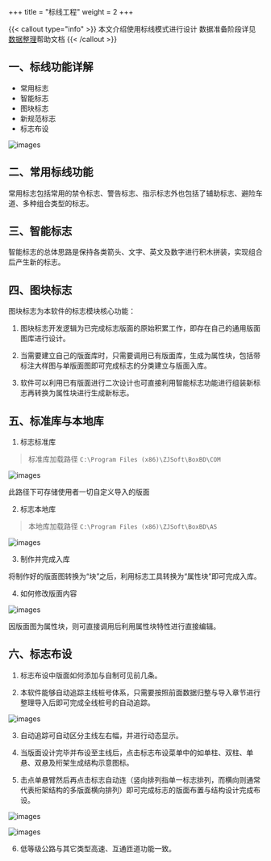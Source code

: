+++
title = "标线工程"
weight = 2
+++

{{< callout type="info" >}}
本文介绍使用标线模式进行设计
数据准备阶段详见[数据整理](/docs/data/)帮助文档
{{< /callout >}}

## 一、标线功能详解

- 常用标志
- 智能标志
- 图块标志
- 新规范标志
- 标志布设

![images](/img/docs/functions/signs/signs-menu.png)

## 二、常用标线功能

常用标志包括常用的禁令标志、警告标志、指示标志外也包括了辅助标志、避险车道、多种组合类型的标志。

## 三、智能标志

智能标志的总体思路是保持各类箭头、文字、英文及数字进行积木拼装，实现组合后产生新的标志。

## 四、图块标志

图块标志为本软件的标志模块核心功能：

1. 图块标志开发逻辑为已完成标志版面的原始积累工作，即存在自己的通用版面图库进行设计。

2. 当需要建立自己的版面库时，只需要调用已有版面库，生成为属性块，包括带标注大样图与单版面图即可完成标志的分类建立与版面入库。

3. 软件可以利用已有版面进行二次设计也可直接利用智能标志功能进行组装新标志再转换为属性块进行生成新标志。

## 五、标准库与本地库

1. 标志标准库

> 标准库加载路径 `C:\Program Files (x86)\ZJSoft\BoxBD\COM`

![images](/img/docs/functions/signs/标准库.png)

此路径下可存储使用者一切自定义导入的版面

2. 标志本地库

> 本地库加载路径 `C:\Program Files (x86)\ZJSoft\BoxBD\AS`

![images](/img/docs/functions/signs/本地库.png)

3. 制作并完成入库

将制作好的版面图转换为“块”之后，利用标志工具转换为“属性块”即可完成入库。

4. 如何修改版面内容

![images](/img/docs/functions/signs/修改.png)

因版面图为属性块，则可直接调用后利用属性块特性进行直接编辑。

## 六、标志布设

1. 标志布设中版面如何添加与自制可见前几条。

2. 本软件能够自动追踪主线桩号体系，只需要按照前面数据归整与导入章节进行整理导入后即可完成全线桩号的自动追踪。

![images](/img/docs/functions/signs/标志布设1.png)

3. 自动追踪可自动区分主线左右幅，并进行动态显示。

4. 当版面设计完毕并布设至主线后，点击标志布设菜单中的如单柱、双柱、单悬、双悬及桁架生成结构示意图标。

5. 击点单悬臂然后再点击标志自动连（竖向排列指单一标志排列，而横向则通常代表桁架结构的多版面横向排列）即可完成标志的版面布置与结构设计完成布设。

![images](/img/docs/functions/signs/标志布设2.png)

![images](/img/docs/functions/signs/标志布设3.png)

6. 低等级公路与其它类型高速、互通匝道功能一致。
